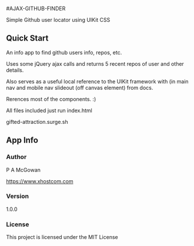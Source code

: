 #AJAX-GITHUB-FINDER

Simple Github user locator using UIKit CSS

## Quick Start

An info app to find github users info, repos, etc.

Uses some jQuery ajax calls and returns 5 recent repos of user and other details.

Also serves as a useful local reference to the UIKit framework with (in main nav and mobile nav slideout (off canvas element) from docs.

Rerences most of the components. :)

All files included just run index.html

gifted-attraction.surge.sh

## App Info

### Author

P A McGowan

https://www.xhostcom.com


### Version

1.0.0

### License

This project is licensed under the MIT License
